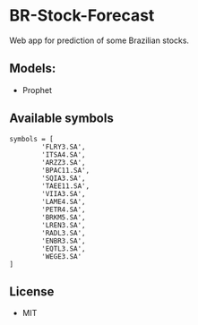 # BR-Stock-Forecast
Web app for prediction of some Brazilian stocks.

## Models:

- Prophet 

## Available symbols

    symbols = [
            'FLRY3.SA',
            'ITSA4.SA',
            'ARZZ3.SA',
            'BPAC11.SA',
            'SQIA3.SA',
            'TAEE11.SA',
            'VIIA3.SA',
            'LAME4.SA',
            'PETR4.SA',
            'BRKM5.SA',
            'LREN3.SA',
            'RADL3.SA',
            'ENBR3.SA',
            'EQTL3.SA',
            'WEGE3.SA'
    ]

## License

- MIT